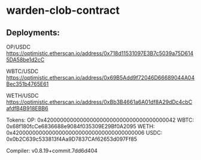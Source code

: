 # warden-clob-contract

## Deployments:

OP/USDC
https://optimistic.etherscan.io/address/0x718d11531097E3B7c5039a75D6145DA58be1d2cC

WBTC/USDC
https://optimistic.etherscan.io/address/0x69B5Add9f72046D66689044A04Bec351b4765E61

WETH/USDC
https://optimistic.etherscan.io/address/0xBb3B4661a6A01df8A29dDc4cbCafdfB4B918EBB6

Tokens:
OP: 0x4200000000000000000000000000000000000042
WBTC: 0x68f180fcCe6836688e9084f035309E29Bf0A2095
WETH: 0x4200000000000000000000000000000000000006
USDC: 0x0b2C639c533813f4Aa9D7837CAf62653d097Ff85

Compiler: v0.8.19+commit.7dd6d404
